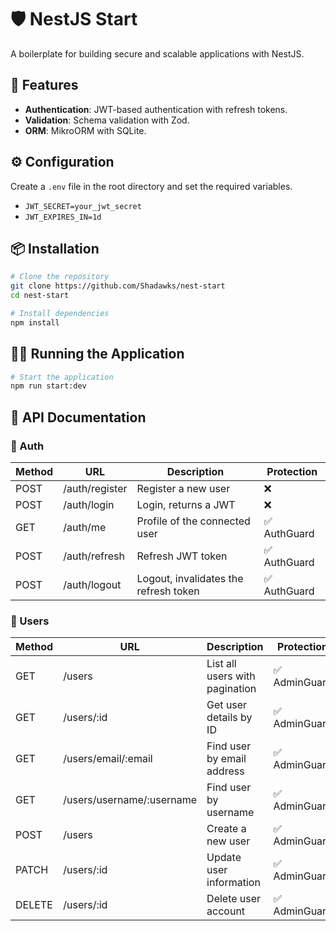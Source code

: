 # 🛡️ NestJS Start

A boilerplate for building secure and scalable applications with NestJS.

## 🚀 Features

- **Authentication**: JWT-based authentication with refresh tokens.
- **Validation**: Schema validation with Zod.
- **ORM**: MikroORM with SQLite.

## ⚙️ Configuration

Create a `.env` file in the root directory and set the required variables.
  - `JWT_SECRET=your_jwt_secret`
  - `JWT_EXPIRES_IN=1d`

## 📦 Installation

```bash
# Clone the repository
git clone https://github.com/Shadawks/nest-start
cd nest-start

# Install dependencies
npm install
```

## 🏃‍♂️ Running the Application

```bash
# Start the application
npm run start:dev
```

## 📜 API Documentation

### 🔐 Auth

| Method | URL            | Description                        | Protection     |
|--------|----------------|------------------------------------|----------------|
| POST   | /auth/register | Register a new user                | ❌             |
| POST   | /auth/login    | Login, returns a JWT               | ❌             |
| GET    | /auth/me       | Profile of the connected user      | ✅ AuthGuard   |
| POST   | /auth/refresh  | Refresh JWT token                  | ✅ AuthGuard   |
| POST   | /auth/logout   | Logout, invalidates the refresh token | ✅ AuthGuard   |

### 👤 Users

| Method | URL                     | Description                           | Protection     |
|--------|-------------------------|---------------------------------------|----------------|
| GET    | /users                  | List all users with pagination        | ✅ AdminGuard  |
| GET    | /users/:id              | Get user details by ID                | ✅ AdminGuard  |
| GET    | /users/email/:email     | Find user by email address            | ✅ AdminGuard  |
| GET    | /users/username/:username | Find user by username               | ✅ AdminGuard  |
| POST   | /users                  | Create a new user                     | ✅ AdminGuard  |
| PATCH  | /users/:id              | Update user information               | ✅ AdminGuard  |
| DELETE | /users/:id              | Delete user account                   | ✅ AdminGuard  |

